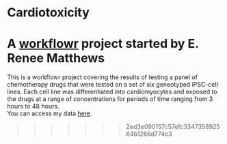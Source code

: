 # Cardiotoxicity

A [workflowr](https://github.com/workflowr/workflowr) project started by E. Renee Matthews
=======


This is a workflowr project covering the results of testing a panel of chemotherapy drugs that were tested on a set of six geneotyped iPSC-cell lines.  Each cell line was differentiated into cardiomyocytes and exposed to the drugs at a range of concentrations for periods of time ranging from 3 hours to 48 hours.  
You can access my data [here].



[workflowr]: https://github.com/workflowr/workflowr
[here]: https://reneeisnowhere.github.io/Cardiotoxicity/index.html
>>>>>>> 2ed3e090157c57efc334735892564b1266d774c3
